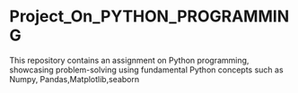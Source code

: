 # Project_On_PYTHON_PROGRAMMING
This repository contains an assignment on Python programming, showcasing problem-solving using fundamental Python concepts such as Numpy, Pandas,Matplotlib,seaborn
